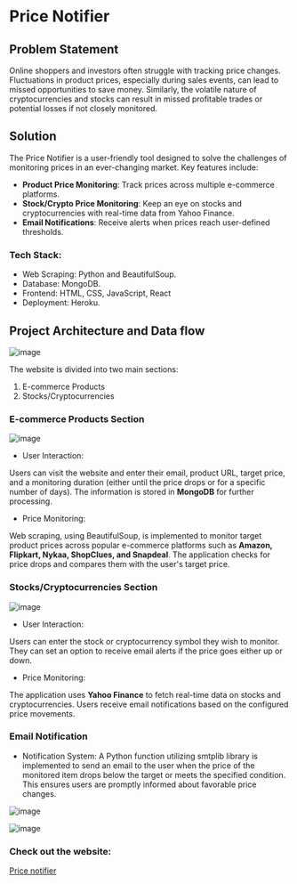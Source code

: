# Price Notifier

## Problem Statement
Online shoppers and investors often struggle with tracking price changes. Fluctuations in product prices, especially during sales events, can lead to missed opportunities to save money. Similarly, the volatile nature of cryptocurrencies and stocks can result in missed profitable trades or potential losses if not closely monitored.
## Solution
The Price Notifier is a user-friendly tool designed to solve the challenges of monitoring prices in an ever-changing market. Key features include:

- **Product Price Monitoring**:  Track prices across multiple e-commerce platforms.
- **Stock/Crypto Price Monitoring**: Keep an eye on stocks and cryptocurrencies with real-time data from Yahoo Finance.
- **Email Notifications**: Receive alerts when prices reach user-defined thresholds.
### Tech Stack:
- Web Scraping: Python and BeautifulSoup.
- Database: MongoDB.
- Frontend: HTML, CSS, JavaScript, React
- Deployment: Heroku.

## Project Architecture and Data flow
![image](https://github.com/user-attachments/assets/287b659c-7e92-4f0a-95d2-55a973ff6846)

The website is divided into two main sections:

1. E-commerce Products
2. Stocks/Cryptocurrencies
   
### E-commerce Products Section
![image](https://github.com/user-attachments/assets/1065dc12-b5cd-448c-a6a2-f082b3b1ae91)

- User Interaction:

Users can visit the website and enter their email, product URL, target price, and a monitoring duration (either until the price drops or for a specific number of days).
The information is stored in **MongoDB** for further processing.
- Price Monitoring:

Web scraping, using BeautifulSoup, is implemented to monitor target product prices across popular e-commerce platforms such as **Amazon, Flipkart, Nykaa, ShopClues, and Snapdeal**.
The application checks for price drops and compares them with the user's target price.

### Stocks/Cryptocurrencies Section

![image](https://github.com/user-attachments/assets/23d3828b-2d7a-428d-aef6-77fbaf4f4d75)

- User Interaction:

Users can enter the stock or cryptocurrency symbol they wish to monitor.
They can set an option to receive email alerts if the price goes either up or down.

- Price Monitoring:

The application uses **Yahoo Finance** to fetch real-time data on stocks and cryptocurrencies.
Users receive email notifications based on the configured price movements.
### Email Notification

- Notification System:
A Python function utilizing smtplib library is implemented to send an email to the user when the price of the monitored item drops below the target or meets the specified condition.
This ensures users are promptly informed about favorable price changes.

![image](https://github.com/user-attachments/assets/510f93ab-bf98-4778-b7f7-a80b74d37636)

![image](https://github.com/user-attachments/assets/589eeba4-3f06-4282-a86b-9bde914c20df)
### Check out the website:
[Price notifier](https://pricenotifier.onrender.com/)


